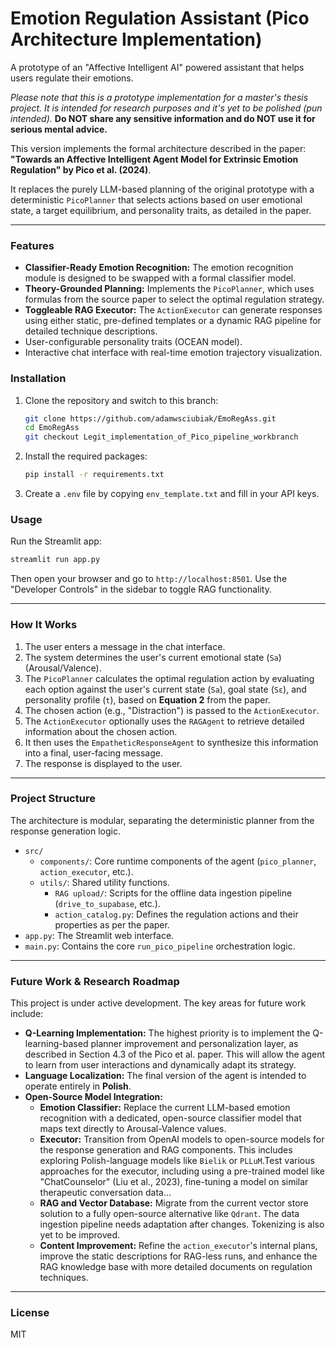 # Emotion Regulation Assistant (Pico Architecture Implementation)

A prototype of an "Affective Intelligent AI" powered assistant that helps users regulate their emotions.

*Please note that this is a prototype implementation for a master's thesis project. It is intended for research purposes and it's yet to be polished (pun intended).* **Do NOT share any sensitive information and do NOT use it for serious mental advice.**

This version implements the formal architecture described in the paper: **"Towards an Affective Intelligent Agent Model for Extrinsic Emotion Regulation" by Pico et al. (2024)**.

It replaces the purely LLM-based planning of the original prototype with a deterministic `PicoPlanner` that selects actions based on user emotional state, a target equilibrium, and personality traits, as detailed in the paper.

---

### Features

-   **Classifier-Ready Emotion Recognition:** The emotion recognition module is designed to be swapped with a formal classifier model.
-   **Theory-Grounded Planning:** Implements the `PicoPlanner`, which uses formulas from the source paper to select the optimal regulation strategy.
-   **Toggleable RAG Executor:** The `ActionExecutor` can generate responses using either static, pre-defined templates or a dynamic RAG pipeline for detailed technique descriptions.
-   User-configurable personality traits (OCEAN model).
-   Interactive chat interface with real-time emotion trajectory visualization.

### Installation

1.  Clone the repository and switch to this branch:
    ```bash
    git clone https://github.com/adamwsciubiak/EmoRegAss.git
    cd EmoRegAss
    git checkout Legit_implementation_of_Pico_pipeline_workbranch
    ```

2.  Install the required packages:
    ```bash
    pip install -r requirements.txt
    ```

3.  Create a `.env` file by copying `env_template.txt` and fill in your API keys.

### Usage

Run the Streamlit app:
```bash
streamlit run app.py
```
Then open your browser and go to `http://localhost:8501`. Use the "Developer Controls" in the sidebar to toggle RAG functionality.

---

### How It Works

1.  The user enters a message in the chat interface.
2.  The system determines the user's current emotional state (`Sa`) (Arousal/Valence).
3.  The `PicoPlanner` calculates the optimal regulation action by evaluating each option against the user's current state (`Sa`), goal state (`Sε`), and personality profile (`t`), based on **Equation 2** from the paper.
4.  The chosen action (e.g., "Distraction") is passed to the `ActionExecutor`.
5.  The `ActionExecutor` optionally uses the `RAGAgent` to retrieve detailed information about the chosen action.
6.  It then uses the `EmpatheticResponseAgent` to synthesize this information into a final, user-facing message.
7.  The response is displayed to the user.


---
### Project Structure

The architecture is modular, separating the deterministic planner from the response generation logic.

-   `src/`
    -   `components/`: Core runtime components of the agent (`pico_planner`, `action_executor`, etc.).
    -   `utils/`: Shared utility functions.
        -   `RAG upload/`: Scripts for the offline data ingestion pipeline (`drive_to_supabase`, etc.).
        -   `action_catalog.py`: Defines the regulation actions and their properties as per the paper.
-   `app.py`: The Streamlit web interface.
-   `main.py`: Contains the core `run_pico_pipeline` orchestration logic.

---

### Future Work & Research Roadmap

This project is under active development. The key areas for future work include:

-   **Q-Learning Implementation:** The highest priority is to implement the Q-learning-based planner improvement and personalization layer, as described in Section 4.3 of the Pico et al. paper. This will allow the agent to learn from user interactions and dynamically adapt its strategy.
-   **Language Localization:** The final version of the agent is intended to operate entirely in **Polish**.
-   **Open-Source Model Integration:**
    -   **Emotion Classifier:** Replace the current LLM-based emotion recognition with a dedicated, open-source classifier model that maps text directly to Arousal-Valence values.
    -   **Executor:** Transition from OpenAI models to open-source models for the response generation and RAG components. This includes exploring Polish-language models like `Bielik` or `PLLuM`.Test various approaches for the executor, including using a pre-trained model like "ChatCounselor" (Liu et al., 2023), fine-tuning a model on similar therapeutic conversation data...
    -   **RAG and Vector Database:** Migrate from the current vector store solution to a fully open-source alternative like `Qdrant`. The data ingestion pipeline needs adaptation after changes. Tokenizing is also yet to be improved.
    -   **Content Improvement:** Refine the `action_executor`'s internal plans, improve the static descriptions for RAG-less runs, and enhance the RAG knowledge base with more detailed documents on regulation techniques.

---


### License

MIT